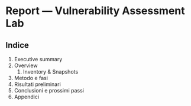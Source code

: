 # Report — Vulnerability Assessment Lab

## Indice
1. Executive summary
2. Overview
   1. Inventory & Snapshots
3. Metodo e fasi
4. Risultati preliminari
5. Conclusioni e prossimi passi
6. Appendici